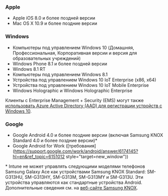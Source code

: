

### <a name="apple"></a>Apple
  - Apple iOS 8.0 и более поздней версии
  - Mac OS X 10.9 и более поздние версии

### <a name="windows"></a>Windows
  - Компьютеры под управлением Windows 10 (Домашняя, Профессиональная, Корпоративная версии и версия для образовательных учреждений)
  - Windows Phone 8.1 и более поздней версии
  - Windows 8.1 RT
  - Компьютеры под управлением Windows 8.1
  - Устройства под управлением Windows 10 IoT Enterprise (x86, x64)
  - Устройства под управлением Windows 10 IoT Mobile Enterprise
  - Windows Holographic и Windows Holographic Enterprise

Клиенты с Enterprise Management + Security (EMS) могут также [использовать Azure Active Directory (AAD) для регистрации устройств с Windows 10](/intune/deploy-use/set-up-windows-device-management-with-microsoft-intune#azure-active-directory-enrollment).

### <a name="google"></a>Google
- Google Android 4.0 и более поздние версии (включая Samsung KNOX Standard 4.0 и более поздние версии)*
- Google Android for Work ([требования](https://support.google.com/work/android/answer/6174145?hl=en&ref_topic=6151012 style="target=new_window"))

* Intune не может управлять следующими моделями телефонов Samsung Galaxy Ace как устройствами Samsung KNOX Standard: SM-G313HU, SM-G313HY, SM-G313M, SM-G313MY и SM-G313U. Эти устройства управляются как стандартные устройства Android. Дополнительные сведения см. на [веб-сайте Samsung KNOX](https://www.samsungknox.com/en).
 


<!--HONumber=Dec16_HO1-->


